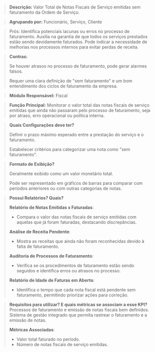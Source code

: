 > **Descrição:** Valor Total de Notas Fiscais de Serviço emitidas sem faturamento da Ordem de Serviço.

> **Agrupando por:** Funcionário, Serviço, Cliente

> Prós: 
Identifica potenciais lacunas ou erros no processo de faturamento.
Auxilia na garantia de que todos os serviços prestados estão sendo devidamente faturados.
Pode indicar a necessidade de melhorias nos processos internos para evitar perdas de receita.
> 

> **Contras:**
> 
> 
> Se houver atrasos no processo de faturamento, pode gerar alarmes falsos.
> 
> Requer uma clara definição de "sem faturamento" e um bom entendimento dos ciclos de faturamento da empresa.
> 

> **Módulo Responsável:**
Fiscal
> 

> **Função Principal:**
Monitorar o valor total das notas fiscais de serviço emitidas que ainda não passaram pelo processo de faturamento, seja por atraso, erro operacional ou política interna.
> 

> **Quais Configurações deve ter?**
> 
> 
> Definir o prazo máximo esperado entre a prestação do serviço e o faturamento.
> 
> Estabelecer critérios para categorizar uma nota como "sem faturamento".
> 

> **Formato de Exibição?**
> 
> 
> Geralmente exibido como um valor monetário total.
> 
> Pode ser representado em gráficos de barras para comparar com períodos anteriores ou com outras categorias de notas.
> 

> **Possuí Relatórios? Quais?**
> 
> 
> **Relatório de Notas Emitidas x Faturadas**:
> 
> - Compara o valor das notas fiscais de serviço emitidas com aquelas que já foram faturadas, destacando discrepâncias.
> 
> **Análise de Receita Pendente**:
> 
> - Mostra as receitas que ainda não foram reconhecidas devido à falta de faturamento.
> 
> **Auditoria de Processos de Faturamento**:
> 
> - Verifica se os procedimentos de faturamento estão sendo seguidos e identifica erros ou atrasos no processo.
> 
> **Relatório de Idade de Faturas em Aberto**:
> 
> - Identifica o tempo que cada nota fiscal está pendente sem faturamento, permitindo priorizar ações para correção.

> **Requisitos para utilizar? E quais métricas se associam a esse KPI?**
Processos de faturamento e emissão de notas fiscais bem definidos.
Sistema de gestão integrado que permita rastrear o faturamento e a emissão de notas.
> 
> 
> **Métricas Associadas**:
> 
> - Valor total faturado no período.
> - Número de notas fiscais de serviço emitidas.
